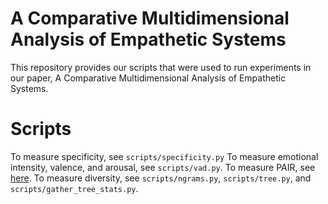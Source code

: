 # A Comparative Multidimensional Analysis of Empathetic Systems

This repository provides our scripts that were used to run experiments in our paper, A Comparative Multidimensional Analysis of Empathetic Systems.


# Scripts

To measure specificity, see `scripts/specificity.py`
To measure emotional intensity, valence, and arousal, see `scripts/vad.py`.
To measure PAIR, see [here](https://lit.eecs.umich.edu/downloads.html#PAIR).
To measure diversity, see `scripts/ngrams.py`, `scripts/tree.py`, and `scripts/gather_tree_stats.py`.

